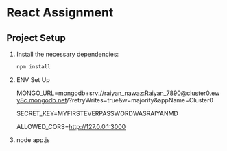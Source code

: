# React Assignment

## Project Setup

1. Install the necessary dependencies:
   ```bash
   npm install

2. ENV Set Up

   MONGO_URL=mongodb+srv://raiyan_nawaz:Raiyan_7890@cluster0.ewy8c.mongodb.net/?retryWrites=true&w=majority&appName=Cluster0

   SECRET_KEY=MYFIRSTEVERPASSWORDWASRAIYANMD

   ALLOWED_CORS=http://127.0.0.1:3000

4. node app.js
